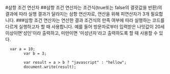 #삼항 조건 연산자
##삼항 조건 연산자는 조건식(true또는 false의 결괏값을 반환)의 결과에 따라 실행 결과가 달라지는 삼항 연산자로, 연산을 위해 피연산자가 3개 필요합니다.
###삼항 조건 연산자는 연산한 결과 조건식의 만족 여부에 따라 실행하는 코드를 다르게 실행하고자 할 때 사용합니다. 예를 들어 방문자로부터 입력받은 나잇값이 20세 이상이면'성인'이라 출력하고, 미만이면 '미성년자'라고 출력하도록 할 때 사용할 수 있다.
```
  var a = 10;
        var b = 3;

        var result = a > b ? "javascript" : "hellow";
        document.write(result);
 ```
